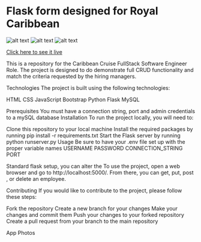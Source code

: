 # Flask form designed for Royal Caribbean

![alt text](https://i.imgur.com/Yu27QYo.png)
![alt text](https://i.imgur.com/dxQIqZd.png)
![alt text](https://i.imgur.com/3sIY60W.png)


[Click here to see it live](http://3.235.139.171:5000/)


This is a repository for the Caribbean Cruise FullStack Software Engineer Role. The project is designed to do demonstrate full CRUD functionality and match the criteria requested by the hiring managers.

Technologies
The project is built using the following technologies:

HTML
CSS
JavaScript
Bootstrap
Python
Flask
MySQL

Prerequisites
You must have a connection string, port and admin credentials to a mySQL database
Installation
To run the project locally, you will need to:

Clone this repository to your local machine
Install the required packages by running pip install -r requirements.txt
Start the Flask server by running python runserver.py
Usage
Be sure to have your .env file set up with the proper variable names
USERNAME
PASSWORD 
CONNECTION_STRING
PORT

Standard flask setup, you can alter the 
To use the project, open a web browser and go to http://localhost:5000/. From there, you can get, put, post , or delete an employee.

Contributing
If you would like to contribute to the project, please follow these steps:

Fork the repository
Create a new branch for your changes
Make your changes and commit them
Push your changes to your forked repository
Create a pull request from your branch to the main repository


App Photos

